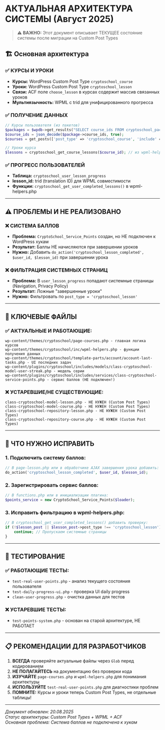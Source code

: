 # АКТУАЛЬНАЯ АРХИТЕКТУРА СИСТЕМЫ (Август 2025)

> ⚠️ **ВАЖНО:** Этот документ описывает ТЕКУЩЕЕ состояние системы после миграции на Custom Post Types

## 🏗️ Основная архитектура

### ✅ **КУРСЫ И УРОКИ**
- **Курсы:** WordPress Custom Post Type `cryptoschool_course`
- **Уроки:** WordPress Custom Post Type `cryptoschool_lesson`
- **Связи:** ACF поле `choose_lesson` в курсах содержит массив связанных уроков
- **Мультиязычность:** WPML с trid для унифицированного прогресса

### ✅ **ПОЛУЧЕНИЕ ДАННЫХ**
```php
// Курсы пользователя (из пакетов)
$packages = $wpdb->get_results("SELECT course_ids FROM cryptoschool_packages...");
$course_ids = json_decode($package->course_ids, true);
$courses = get_posts(['post_type' => 'cryptoschool_course', 'include' => $course_ids]);

// Уроки курса
$lessons = cryptoschool_get_course_lessons($course_id); // из wpml-helpers.php
```

### ✅ **ПРОГРЕСС ПОЛЬЗОВАТЕЛЕЙ**
- **Таблица:** `cryptoschool_user_lesson_progress`
- **lesson_id:** trid (translation ID) для WPML совместимости
- **Функции:** `cryptoschool_get_user_completed_lessons()` в wpml-helpers.php

---

## ⚠️ **ПРОБЛЕМЫ И НЕ РЕАЛИЗОВАНО**

### ❌ **СИСТЕМА БАЛЛОВ**
- **Проблема:** `CryptoSchool_Service_Points` создан, но НЕ подключен к WordPress хукам
- **Результат:** Баллы НЕ начисляются при завершении уроков
- **Нужно:** Добавить `do_action('cryptoschool_lesson_completed', $user_id, $lesson_id)` при завершении урока

### ❌ **ФИЛЬТРАЦИЯ СИСТЕМНЫХ СТРАНИЦ**
- **Проблема:** В `user_lesson_progress` попадают системные страницы (Navigation, Privacy Policy)
- **Результат:** Ложные "завершенные уроки"
- **Нужно:** Фильтровать по `post_type = 'cryptoschool_lesson'`

---

## 📁 **КЛЮЧЕВЫЕ ФАЙЛЫ**

### ✅ **АКТУАЛЬНЫЕ И РАБОТАЮЩИЕ:**
```
wp-content/themes/cryptoschool/page-courses.php - главная логика курсов
wp-content/themes/cryptoschool/inc/wpml-helpers.php - функции получения данных
wp-content/themes/cryptoschool/template-parts/account/account-last-tasks.php - UI последних задач
wp-content/plugins/cryptoschool/includes/models/class-cryptoschool-model-user-streak.php - модель серии
wp-content/plugins/cryptoschool/includes/services/class-cryptoschool-service-points.php - сервис баллов (НЕ подключен!)
```

### ❌ **УСТАРЕВШИЕ/НЕ СУЩЕСТВУЮЩИЕ:**
```
class-cryptoschool-model-lesson.php - НЕ НУЖЕН (Custom Post Types)
class-cryptoschool-model-course.php - НЕ НУЖЕН (Custom Post Types)  
class-cryptoschool-repository-lesson.php - НЕ НУЖЕН (Custom Post Types)
class-cryptoschool-repository-course.php - НЕ НУЖЕН (Custom Post Types)
```

---

## 🔧 **ЧТО НУЖНО ИСПРАВИТЬ**

### 1. **Подключить систему баллов:**
```php
// В page-lesson.php или в обработчике AJAX завершения урока добавить:
do_action('cryptoschool_lesson_completed', $user_id, $lesson_id);
```

### 2. **Зарегистрировать сервис баллов:**
```php
// В functions.php или в инициализации плагина:
$points_service = new CryptoSchool_Service_Points($loader);
```

### 3. **Исправить фильтрацию в wpml-helpers.php:**
```php
// В cryptoschool_get_user_completed_lessons() добавить проверку:
if (!$lesson_post || $lesson_post->post_type !== 'cryptoschool_lesson') {
    continue; // Пропускаем системные страницы
}
```

---

## 🧪 **ТЕСТИРОВАНИЕ**

### ✅ **РАБОТАЮЩИЕ ТЕСТЫ:**
- `test-real-user-points.php` - анализ текущего состояния пользователя
- `test-daily-progress-ui.php` - проверка UI daily progress
- `clean-user-progress.php` - очистка данных для тестов

### ❌ **УСТАРЕВШИЕ ТЕСТЫ:**
- `test-points-system.php` - основан на старой архитектуре, НЕ РАБОТАЕТ

---

## 📋 **РЕКОМЕНДАЦИИ ДЛЯ РАЗРАБОТЧИКОВ**

1. **ВСЕГДА** проверяйте актуальные файлы через `Glob` перед кодированием
2. **НЕ ПОЛАГАЙТЕСЬ** на документацию без проверки кода
3. **ИЗУЧАЙТЕ** `page-courses.php` и `wpml-helpers.php` для понимания архитектуры
4. **ИСПОЛЬЗУЙТЕ** `test-real-user-points.php` для диагностики проблем
5. **ПОМНИТЕ:** Курсы и уроки теперь Custom Post Types, не отдельные таблицы!

---

*Документ обновлен: 20.08.2025*  
*Статус архитектуры: Custom Post Types + WPML + ACF*  
*Основная проблема: Система баллов не подключена к хукам*
